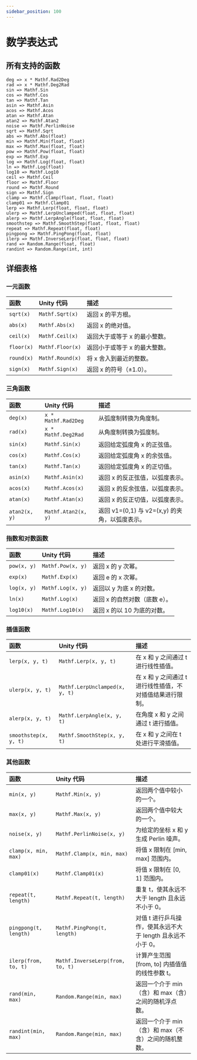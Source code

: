 ```yaml
---
sidebar_position: 100
---
```


# 数学表达式

## 所有支持的函数

```
deg => x * Mathf.Rad2Deg
rad => x * Mathf.Deg2Rad
sin => Mathf.Sin
cos => Mathf.Cos
tan => Mathf.Tan
asin => Mathf.Asin
acos => Mathf.Acos
atan => Mathf.Atan
atan2 => Mathf.Atan2
noise => Mathf.PerlinNoise
sqrt => Mathf.Sqrt
abs => Mathf.Abs(float)
min => Mathf.Min(float, float)
max => Mathf.Max(float, float)
pow => Mathf.Pow(float, float)
exp => Mathf.Exp
log => Mathf.Log(float, float)
ln => Mathf.Log(float)
log10 => Mathf.Log10
ceil => Mathf.Ceil
floor => Mathf.Floor
round => Mathf.Round
sign => Mathf.Sign
clamp => Mathf.Clamp(float, float, float)
clamp01 => Mathf.Clamp01
lerp => Mathf.Lerp(float, float, float)
ulerp => Mathf.LerpUnclamped(float, float, float)
alerp => Mathf.LerpAngle(float, float, float)
smoothstep => Mathf.SmoothStep(float, float, float)
repeat => Mathf.Repeat(float, float)
pingpong => Mathf.PingPong(float, float)
ilerp => Mathf.InverseLerp(float, float, float)
rand => Random.Range(float, float)
randint => Random.Range(int, int)
```

## 详细表格

### 一元函数

| 函数       | Unity 代码       | 描述                          |
|:---------- |:---------------- |:----------------------------- |
| `sqrt(x)`  | `Mathf.Sqrt(x)`  | 返回 x 的平方根。             |
| `abs(x)`   | `Mathf.Abs(x)`   | 返回 x 的绝对值。             |
| `ceil(x)`  | `Mathf.Ceil(x)`  | 返回大于或等于 x 的最小整数。 |
| `floor(x)` | `Mathf.Floor(x)` | 返回小于或等于 x 的最大整数。 |
| `round(x)` | `Mathf.Round(x)` | 将 x 舍入到最近的整数。       |
| `sign(x)`  | `Mathf.Sign(x)`  | 返回 x 的符号（±1.0）。       |

### 三角函数

| 函数          | Unity 代码          | 描述                                           |
|:------------- |:------------------- |:---------------------------------------------- |
| `deg(x)`      | `x * Mathf.Rad2Deg` | 从弧度制转换为角度制。                         |
| `rad(x)`      | `x * Mathf.Deg2Rad` | 从角度制转换为弧度制。                         |
| `sin(x)`      | `Mathf.Sin(x)`      | 返回给定弧度角 x 的正弦值。                    |
| `cos(x)`      | `Mathf.Cos(x)`      | 返回给定弧度角 x 的余弦值。                    |
| `tan(x)`      | `Mathf.Tan(x)`      | 返回给定弧度角 x 的正切值。                    |
| `asin(x)`     | `Mathf.Asin(x)`     | 返回 x 的反正弦值，以弧度表示。                |
| `acos(x)`     | `Mathf.Acos(x)`     | 返回 x 的反余弦值，以弧度表示。                |
| `atan(x)`     | `Mathf.Atan(x)`     | 返回 x 的反正切值，以弧度表示。                |
| `atan2(x, y)` | `Mathf.Atan2(x, y)` | 返回 v1=(0,1) 与 v2=(x,y) 的夹角，以弧度表示。 |

### 指数和对数函数

| 函数        | Unity 代码        | 描述                          |
|:----------- |:----------------- |:----------------------------- |
| `pow(x, y)` | `Mathf.Pow(x, y)` | 返回 x 的 y 次幂。            |
| `exp(x)`    | `Mathf.Exp(x)`    | 返回 e 的 x 次幂。            |
| `log(x, y)` | `Mathf.Log(x, y)` | 返回以 y 为底 x 的对数。      |
| `ln(x)`     | `Mathf.Log(x)`    | 返回 x 的自然对数（底数 e）。 |
| `log10(x)`  | `Mathf.Log10(x)`  | 返回 x 的以 10 为底的对数。   |

### 插值函数

| 函数                  | Unity 代码                     | 描述                                                      |
|:--------------------- |:------------------------------ |:--------------------------------------------------------- |
| `lerp(x, y, t)`       | `Mathf.Lerp(x, y, t)`          | 在 x 和 y 之间通过 t 进行线性插值。                       |
| `ulerp(x, y, t)`      | `Mathf.LerpUnclamped(x, y, t)` | 在 x 和 y 之间通过 t 进行线性插值，不对插值结果进行限制。 |
| `alerp(x, y, t)`      | `Mathf.LerpAngle(x, y, t)`     | 在角度 x 和 y 之间通过 t 进行插值。                       |
| `smoothstep(x, y, t)` | `Mathf.SmoothStep(x, y, t)`    | 在 x 和 y 之间在 t 处进行平滑插值。                       |

### 其他函数

| 函数                  | Unity 代码                       | 描述                                                        |
|:--------------------- |:-------------------------------- |:----------------------------------------------------------- |
| `min(x, y)`           | `Mathf.Min(x, y)`                | 返回两个值中较小的一个。                                    |
| `max(x, y)`           | `Mathf.Max(x, y)`                | 返回两个值中较大的一个。                                    |
| `noise(x, y)`         | `Mathf.PerlinNoise(x, y)`        | 为给定的坐标 x 和 y 生成 Perlin 噪声。                      |
| `clamp(x, min, max)`  | `Mathf.Clamp(x, min, max)`       | 将值 x 限制在 \[min, max\] 范围内。                         |
| `clamp01(x)`          | `Mathf.Clamp01(x)`               | 将值 x 限制在 \[0, 1\] 范围内。                             |
| `repeat(t, length)`   | `Mathf.Repeat(t, length)`        | 重复 t，使其永远不大于 length 且永远不小于 0。              |
| `pingpong(t, length)` | `Mathf.PingPong(t, length)`      | 对值 t 进行乒乓操作，使其永远不大于 length 且永远不小于 0。 |
| `ilerp(from, to, t)`  | `Mathf.InverseLerp(from, to, t)` | 计算产生范围 \[from, to\] 内插值值的线性参数 t。            |
| `rand(min, max)`      | `Random.Range(min, max)`         | 返回一个介于 min（含）和 max（含）之间的随机浮点数。        |
| `randint(min, max)`   | `Random.Range(min, max)`         | 返回一个介于 min（含）和 max（不含）之间的随机整数。        |
